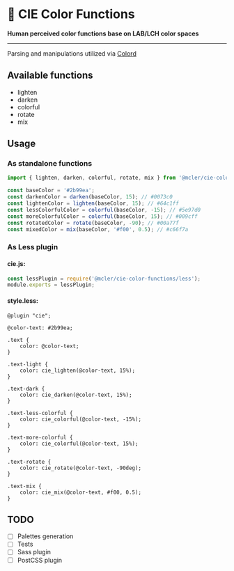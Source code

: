 # 🌈 CIE Color Functions
**Human perceived color functions base on LAB/LCH color spaces**

---

Parsing and manipulations utilized via [Colord](https://github.com/omgovich/colord)

## Available functions
- lighten
- darken
- colorful
- rotate
- mix

## Usage
### As standalone functions

```js
import { lighten, darken, colorful, rotate, mix } from '@mcler/cie-color-functions';

const baseColor = '#2b99ea';
const darkenColor = darken(baseColor, 15); // #0073c0
const lightenColor = lighten(baseColor, 15); // #64c1ff
const lessColorfulColor = colorful(baseColor, -15); // #5e97d0
const moreColorfulColor = colorful(baseColor, 15); // #009cff
const rotatedColor = rotate(baseColor, -90); // #00a77f
const mixedColor = mix(baseColor, '#f00', 0.5); // #c66f7a
```

### As Less plugin

#### cie.js:
```js
const lessPlugin = require('@mcler/cie-color-functions/less');
module.exports = lessPlugin;
```
#### style.less:
```less
@plugin "cie";

@color-text: #2b99ea;

.text {
    color: @color-text;
}

.text-light {
    color: cie_lighten(@color-text, 15%);
}

.text-dark {
    color: cie_darken(@color-text, 15%);
}

.text-less-colorful {
    color: cie_colorful(@color-text, -15%);
}

.text-more-colorful {
    color: cie_colorful(@color-text, 15%);
}

.text-rotate {
    color: cie_rotate(@color-text, -90deg);
}

.text-mix {
    color: cie_mix(@color-text, #f00, 0.5);
}
```

## TODO
- [ ] Palettes generation
- [ ] Tests
- [ ] Sass plugin
- [ ] PostCSS plugin
